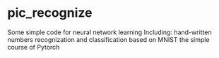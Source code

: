 # pic_recognize
Some simple code for neural network learning
Including:
hand-written numbers recognization and classification based on MNIST
the simple course of Pytorch
